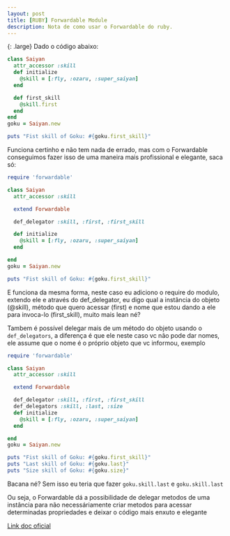 ```yaml
---
layout: post
title: [RUBY] Forwardable Module
description: Nota de como usar o Forwardable do ruby.
---
```


{: .large}
Dado o código abaixo:

```ruby
class Saiyan
  attr_accessor :skill
  def initialize
    @skill = [:fly, :ozaru, :super_saiyan]
  end

  def first_skill
    @skill.first
  end
end
goku = Saiyan.new

puts "Fist skill of Goku: #{goku.first_skill}"
```

Funciona certinho e não tem nada de errado, mas com o Forwardable conseguimos fazer isso de uma maneira mais profissional e elegante, saca só:

```ruby
require 'forwardable'

class Saiyan
  attr_accessor :skill

  extend Forwardable

  def_delegator :skill, :first, :first_skill

  def initialize
    @skill = [:fly, :ozaru, :super_saiyan]
  end

end
goku = Saiyan.new

puts "Fist skill of Goku: #{goku.first_skill}"
```

E funciona da mesma forma, neste caso eu adiciono o require do modulo, extendo ele e através do def_delegator, eu digo qual a instância do objeto (@skill), método que quero acessar (first) e nome que estou dando a ele para invoca-lo (first_skill), muito mais lean né?

Tambem é possível delegar mais de um método do objeto usando o `def_delegators`, a diferença é que ele neste caso vc não pode dar nomes, ele assume que o nome é o próprio objeto que vc informou, exemplo

```ruby
require 'forwardable'

class Saiyan
  attr_accessor :skill

  extend Forwardable

  def_delegator :skill, :first, :first_skill
  def_delegators :skill, :last, :size
  def initialize
    @skill = [:fly, :ozaru, :super_saiyan]
  end

end
goku = Saiyan.new

puts "Fist skill of Goku: #{goku.first_skill}"
puts "Last skill of Goku: #{goku.last}"
puts "Size skill of Goku: #{goku.size}"
```

Bacana né? Sem isso eu teria que fazer `goku.skill.last` e `goku.skill.last`

Ou seja, o Forwardable dá a possibilidade de delegar metodos de uma instância para não necessáriamente criar metodos para acessar determinadas propriedades e deixar o código mais enxuto e elegante

[Link doc oficial](https://ruby-doc.org/stdlib-2.5.1/libdoc/forwardable/rdoc/Forwardable.html)
